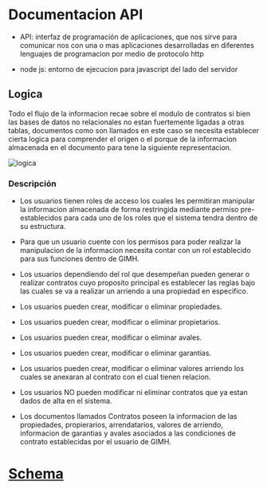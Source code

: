 # Documentacion API

-   API: interfaz de programación de aplicaciones, que nos sirve para comunicar nos con una o mas aplicaciones desarrolladas en diferentes lenguajes de programacion por medio de protocolo http

-   node js: entorno de ejecucion para javascript del lado del servidor

## Logica

Todo el flujo de la informacion recae sobre el modulo de contratos si bien las bases de datos no relacionales no estan fuertemente ligadas a otras tablas, documentos como son llamados en este caso se necesita establecer cierta logica para comprender el origen o el porque de la informacion almacenada en el documento para tene la siguiente representacion.

![logica](./logica.PNG)

### Descripción

-   Los usuarios tienen roles de acceso los cuales les permitiran manipular la informacion almacenada de forma restringida mediante permiso pre-establecidos para cada uno de los roles que el sistema tendra dentro de su estructura.

-   Para que un usuario cuente con los permisos para poder realizar la manipulacion de la informacion necesita contar con un rol establecido para sus funciones dentro de GIMH.

-   Los usuarios dependiendo del rol que desempeñan pueden generar o realizar contratos cuyo proposito principal es establecer las reglas bajo las cuales se va a realizar un arriendo a una propiedad en especifico.

-   Los usuarios pueden crear, modificar o eliminar propiedades.

-   Los usuarios pueden crear, modificar o eliminar propietarios.

-   Los usuarios pueden crear, modificar o eliminar avales.

-   Los usuarios pueden crear, modificar o eliminar garantias.

-   Los usuarios pueden crear, modificar o eliminar valores arriendo los cuales se anexaran al contrato con el cual tienen relacion.

-   Los usuarios NO pueden modificar ni eliminar contratos que ya estan dados de alta en el sistema.

-   Los documentos llamados Contratos poseen la informacion de las propiedades, propierarios, arrendatarios, valores de arriendo, informacion de garantias y avales asociados a las condiciones de contrato establecidas por el usuario de GIMH.

# [Schema](../schema/documentación.md)
